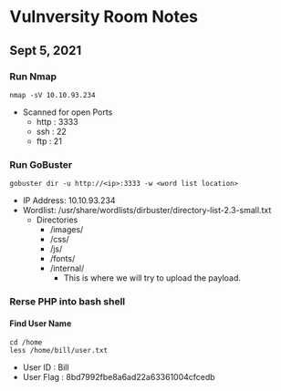 # Vulnversity Room Notes
## Sept 5, 2021


### Run Nmap
`nmap -sV 10.10.93.234`
* Scanned for open Ports
    + http : 3333
    + ssh : 22
    + ftp : 21

### Run GoBuster
`gobuster dir -u http://<ip>:3333 -w <word list location>`
* IP Address: 10.10.93.234
* Wordlist: /usr/share/wordlists/dirbuster/directory-list-2.3-small.txt
    - Directories
        + /images/
        + /css/
        + /js/
        + /fonts/
        + /internal/
            * This is where we will try to upload the payload.

### Rerse PHP into bash shell
#### Find User Name
```
cd /home
less /home/bill/user.txt
```
* User ID : Bill
* User Flag : 8bd7992fbe8a6ad22a63361004cfcedb
